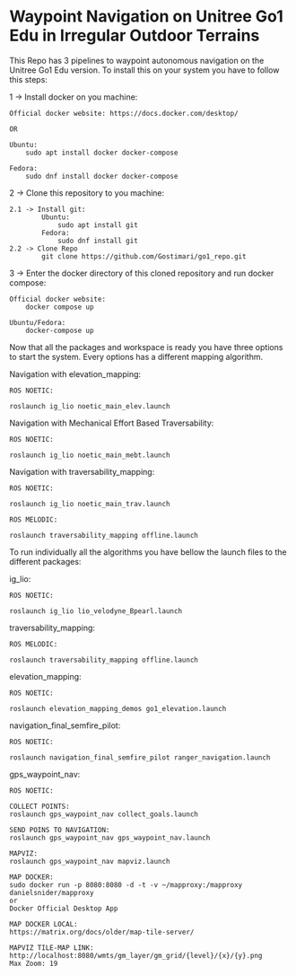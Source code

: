 # Waypoint Navigation on Unitree Go1 Edu in Irregular Outdoor Terrains

This Repo has 3 pipelines to waypoint autonomous navigation on the Unitree Go1 Edu version. To install this on your system you have to follow this steps:

1 -> Install docker on you machine:

    Official docker website: https://docs.docker.com/desktop/

    OR

    Ubuntu:
        sudo apt install docker docker-compose
    
    Fedora:
        sudo dnf install docker docker-compose

2 -> Clone this repository to you machine:

    2.1 -> Install git:
            Ubuntu:
                sudo apt install git
            Fedora:
                sudo dnf install git
    2.2 -> Clone Repo
            git clone https://github.com/Gostimari/go1_repo.git

3 -> Enter the docker directory of this cloned repository and run docker compose:

    Official docker website:
        docker compose up
    
    Ubuntu/Fedora:
        docker-compose up

Now that all the packages and workspace is ready you have three options to start the system. Every options has a different mapping algorithm.

Navigation with elevation_mapping:

    ROS NOETIC:

    roslaunch ig_lio noetic_main_elev.launch

Navigation with Mechanical Effort Based Traversability:

    ROS NOETIC:

    roslaunch ig_lio noetic_main_mebt.launch

Navigation with traversability_mapping:

    ROS NOETIC:

    roslaunch ig_lio noetic_main_trav.launch

    ROS MELODIC:

    roslaunch traversability_mapping offline.launch


To run individually all the algorithms you have bellow the launch files to the different packages:

ig_lio:
    
    ROS NOETIC:

    roslaunch ig_lio lio_velodyne_Bpearl.launch

traversability_mapping:

    ROS MELODIC:

    roslaunch traversability_mapping offline.launch


elevation_mapping:

    ROS NOETIC:

    roslaunch elevation_mapping_demos go1_elevation.launch
    
navigation_final_semfire_pilot:

    ROS NOETIC:

    roslaunch navigation_final_semfire_pilot ranger_navigation.launch
    
gps_waypoint_nav:

    ROS NOETIC:

    COLLECT POINTS:
    roslaunch gps_waypoint_nav collect_goals.launch
    
    SEND POINS TO NAVIGATION:
    roslaunch gps_waypoint_nav gps_waypoint_nav.launch
    
    MAPVIZ:
    roslaunch gps_waypoint_nav mapviz.launch

    MAP DOCKER:
    sudo docker run -p 8080:8080 -d -t -v ~/mapproxy:/mapproxy danielsnider/mapproxy  
    or 
    Docker Official Desktop App
    
    MAP DOCKER LOCAL:
    https://matrix.org/docs/older/map-tile-server/
    
    MAPVIZ TILE-MAP LINK:
    http://localhost:8080/wmts/gm_layer/gm_grid/{level}/{x}/{y}.png
    Max Zoom: 19
